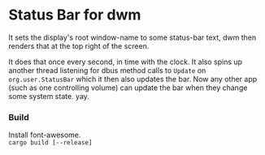 # Status Bar for dwm

It sets the display's root window-name to some status-bar text, dwm then renders that at the top right of the screen.

It does that once every second, in time with the clock. It also spins up another thread listening for dbus method calls to `Update` on `org.user.StatusBar` which it then also updates the bar. Now any other app (such as one controlling volume) can update the bar when they change some system state. yay.

### Build
Install font-awesome.\
`cargo build [--release]`